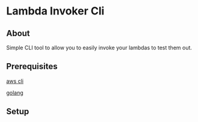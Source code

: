 # Lambda Invoker Cli

## About

Simple CLI tool to allow you to easily invoke your lambdas to test them out.

## Prerequisites

[aws cli](https://docs.aws.amazon.com/cli/latest/userguide/getting-started-install.html)

[golang](https://go.dev/doc/install)

## Setup

